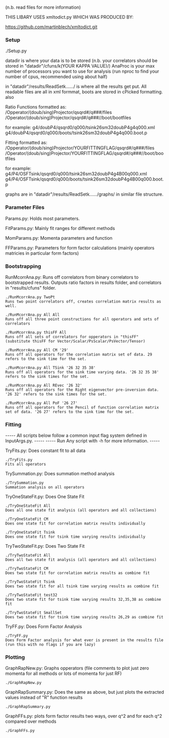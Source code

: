 (n.b. read files for more information)



THIS LIBARY USES xmltodict.py WHICH WAS PRODUCED BY:

https://github.com/martinblech/xmltodict.git


### Setup ###

./Setup.py

datadir is where your data is to be stored (n.b. your correlators should be stored in "datadir"/cfuns/k(YOUR KAPPA VALUE)/)
AnaProc is your max number of processors you want to use for analysis (run nproc to find your number of cpus, recommended using about half)

in "datadir"/results/ReadSetk....../ is where all the results get put.
All readable files are all in xml formmat, boots are stored in cPicked formatting. also 

Ratio Functions formatted as:
/Opperator/(doub/sing)Projector/qsqrd#/q###/files
/Operator/(doub/sing)Projector/qsqrd#/q###//boot/bootfiles

for example:
g4/doubP4/qsqrd0/q000/tsink26sm32doubP4g4q000.xml
g4/doubP4/qsqrd0/q000/boots/tsink26sm32doubP4g4q000.boot.p


Fitting formatted as:
/Opperator/(doub/sing)Projector/YOURFITTINGFLAG/qsqrd#/q###/files
/Operator/(doub/sing)Projector/YOURFITTINGFLAG/qsqrd#/q###//boot/bootfiles

for example:
g4/P4/OSFTsink/qsqrd0/q000/tsink26sm32doubP4g4B00q000.xml
g4/P4/OSFTsink/qsqrd0/q000/boots/tsink26sm32doubP4g4B00q000.boot.p




graphs are in "datadir"/results/ReadSetk....../graphs/ in similar file structure.


### Parameter Files ###

Params.py: Holds most parameters.

FitParams.py: Mainly fit ranges for different methods

MomParams.py: Momenta parameters and function

FFParams.py: Parameters for form factor calculations (mainly operators matricies in particular form factors)


### Bootstrapping ###


RunMcorrAna.py: Runs off correlators from binary correlators to bootstrapped results.
		Outputs ratio factors in results folder, and correlators in "results/cfuns" folder.

	./RunMcorrAna.py TwoPt
	Runs two point correlators off, creates correlation matrix results as well.

	./RunMcorrAna.py All All
	Runs off all three point constructions for all operators and sets of correlators

	./RunMcorrAna.py thisFF All
	Runs off all sets of correlators for opperators in "thisFF" (substitute thisFF for Vector/Scalar/PsScalar/PsVector/Tensor)
	
	./RunMcorrAna.py All CM '29'
	Runs off all operators for the correlation matrix set of data. 29 refers to the sink time for the set.
	  
	./RunMcorrAna.py All TSink '26 32 35 38'
	Runs off all operators for the sink time varying data. '26 32 35 38' refers to the sink times for the set.

	./RunMcorrAna.py All REvec '26 32'
	Runs off all operators for the Right eigenvector pre-inversion data. '26 32' refers to the sink times for the set.

	./RunMcorrAna.py All PoF '26 27'
	Runs off all operators for the Pencil of function correlation matrix set of data. '26 27' refers to the sink time for the set.



### Fitting ###

----- All scripts below follow a common input flag system defined in InputArgs.py. -----
----- Run Any script with -h for more information. -----


TryFits.py: Does constant fit to all data

	./TryFits.py
	Fits all operators

TrySummation.py: Does summation method analysis

	./TrySummation.py
	Summation analysis on all operators		 

TryOneStateFit.py: Does One State Fit

	./TryOneStateFit All
	Does all one state fit analysis (all operators and all collections)

	./TryOneStateFit CM 
	Does one state fit for correlation matrix results individually 

	./TryOneStateFit Tsink 
	Does one state fit for tsink time varying results individually 


TryTwoStateFit.py: Does Two State Fit

	./TryTwoStateFit All
	Does all two state fit analysis (all operators and all collections)

	./TryTwoStateFit CM 
	Does two state fit for correlation matrix results as combine fit 

	./TryTwoStateFit Tsink 
	Does two state fit for all tsink time varying results as combine fit 

	./TryTwoStateFit test32 
	Does two state fit for tsink time varying results 32,35,38 as combine fit 

	./TryTwoStateFit SmallSet 
	Does two state fit for tsink time varying results 26,29 as combine fit 


TryFF.py: Does Form Factor Analysis

	./TryFF.py
	Does Form Factor analysis for what ever is present in the results file (run this with no flags if you are lazy)


### Plotting ###

GraphRapNew.py: Graphs opperators (file comments to plot just zero momenta for all methods or lots of momenta for just RF)

	./GraphRapNew.py 

GraphRapSummary.py: Does the same as above, but just plots the extracted values instead of "R" function results

	./GraphRapSummary.py

GraphFFs.py: plots form factor results two ways, over q^2 and for each q^2 compared over methods

	./GraphFFs.py 




